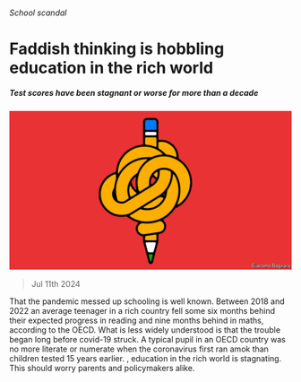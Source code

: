 ###### School scandal

# Faddish thinking is hobbling education in the rich world 

##### Test scores have been stagnant or worse for more than a decade 

![image](images/20240713_LDD002.jpg) 

> Jul 11th 2024 

That the pandemic messed up schooling is well known. Between 2018 and 2022 an average teenager in a rich country fell some six months behind their expected progress in reading and nine months behind in maths, according to the OECD. What is less widely understood is that the trouble began long before covid-19 struck. A typical pupil in an OECD country was no more literate or numerate when the coronavirus first ran amok than children tested 15 years earlier. , education in the rich world is stagnating. This should worry parents and policymakers alike. 

